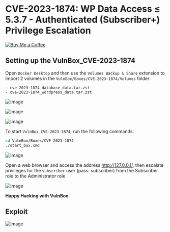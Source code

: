 # CVE-2023-1874: WP Data Access ≤ 5.3.7 - Authenticated (Subscriber+) Privilege Escalation
[![Buy Me a Coffee](https://www.buymeacoffee.com/assets/img/custom_images/orange_img.png)](https://www.buymeacoffee.com/truocphan)

## Setting up the VulnBox_CVE-2023-1874
Open `Docker Desktop` and then use the `Volumes Backup & Share` extension to Import 2 volumes in the `VulnBox/Boxes/CVE-2023-1874/Volumes` folder:
```
- cve-2023-1874_database_data.tar.zst
- cve-2023-1874_wordpress_data.tar.zst
```

![image](https://user-images.githubusercontent.com/57470560/234550984-8a6c86c7-ea67-4683-8eff-79a9d09bf4b7.png)

![image](https://user-images.githubusercontent.com/57470560/234551095-6ce30719-a18f-4410-bc4a-c6110a4ddf97.png)

![image](https://user-images.githubusercontent.com/57470560/234551185-6157af59-3b50-4fad-80d9-997b1fe73510.png)

To start `VulnBox_CVE-2023-1874`, run the following commands:
```bash
cd VulnBox/Boxes/CVE-2023-1874
./start_box.cmd
```

![image](https://user-images.githubusercontent.com/57470560/234551622-d42b02d3-064a-434c-b31e-2ab44caf2321.png)

Open a web browser and access the address http://127.0.0.1/, then escalate privileges for the `subscriber` user (pass: subscriber) from the Subscriber role to the Administrator role

![image](https://user-images.githubusercontent.com/57470560/234551695-c7a98471-5175-4ed1-8ded-7d95aacb7d0b.png)

**Happy Hacking with VulnBox**

## Exploit
![image](https://user-images.githubusercontent.com/57470560/233793498-4415bd00-2037-46e4-9bf1-5cd470762343.png)
